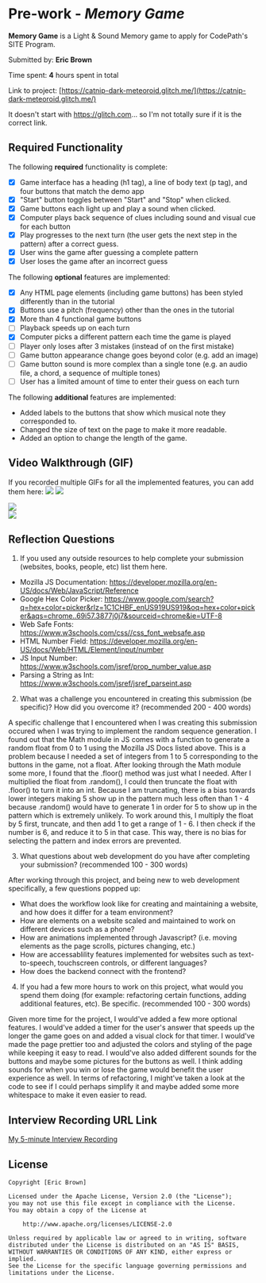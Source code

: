 # Pre-work - _Memory Game_

**Memory Game** is a Light & Sound Memory game to apply for CodePath's SITE Program.

Submitted by: **Eric Brown**

Time spent: **4** hours spent in total

Link to project: [https://catnip-dark-meteoroid.glitch.me/](https://catnip-dark-meteoroid.glitch.me/)

It doesn't start with https://glitch.com... so I'm not totally sure if it is the correct link.

## Required Functionality

The following **required** functionality is complete:

- [x] Game interface has a heading (h1 tag), a line of body text (p tag), and four buttons that match the demo app
- [x] "Start" button toggles between "Start" and "Stop" when clicked.
- [x] Game buttons each light up and play a sound when clicked.
- [x] Computer plays back sequence of clues including sound and visual cue for each button
- [x] Play progresses to the next turn (the user gets the next step in the pattern) after a correct guess.
- [x] User wins the game after guessing a complete pattern
- [x] User loses the game after an incorrect guess

The following **optional** features are implemented:

- [x] Any HTML page elements (including game buttons) has been styled differently than in the tutorial
- [x] Buttons use a pitch (frequency) other than the ones in the tutorial
- [x] More than 4 functional game buttons
- [ ] Playback speeds up on each turn
- [x] Computer picks a different pattern each time the game is played
- [ ] Player only loses after 3 mistakes (instead of on the first mistake)
- [ ] Game button appearance change goes beyond color (e.g. add an image)
- [ ] Game button sound is more complex than a single tone (e.g. an audio file, a chord, a sequence of multiple tones)
- [ ] User has a limited amount of time to enter their guess on each turn

The following **additional** features are implemented:

- Added labels to the buttons that show which musical note they corresponded to.
- Changed the size of text on the page to make it more readable.
- Added an option to change the length of the game.

## Video Walkthrough (GIF)

If you recorded multiple GIFs for all the implemented features, you can add them here:
![](https://recordit.co/llLodbiXnR)
![](http://recordit.co/NBERSjz9Yr)

<img src="https://recordit.co/llLodbiXnR"><br>
<img src="http://recordit.co/NBERSjz9Yr"><br>

## Reflection Questions

1. If you used any outside resources to help complete your submission (websites, books, people, etc) list them here.

- Mozilla JS Documentation: https://developer.mozilla.org/en-US/docs/Web/JavaScript/Reference
- Google Hex Color Picker: https://www.google.com/search?q=hex+color+picker&rlz=1C1CHBF_enUS919US919&oq=hex+color+picker&aqs=chrome..69i57.3877j0j7&sourceid=chrome&ie=UTF-8
- Web Safe Fonts: https://www.w3schools.com/css//css_font_websafe.asp
- HTML Number Field: https://developer.mozilla.org/en-US/docs/Web/HTML/Element/input/number
- JS Input Number: https://www.w3schools.com/jsref/prop_number_value.asp
- Parsing a String as Int: https://www.w3schools.com/jsref/jsref_parseint.asp

2. What was a challenge you encountered in creating this submission (be specific)? How did you overcome it? (recommended 200 - 400 words)

A specific challenge that I encountered when I was creating this submission occured when I was trying to implement the random
sequence generation. I found out that the Math module in JS comes with a function to generate a random float from 0 to 1 using
the Mozilla JS Docs listed above. This is a problem because I needed a set of integers from 1 to 5 corresponding to the buttons
in the game, not a float. After looking through the Math module some more, I found that the .floor() method was just what I needed.
After I multiplied the float from .random(), I could then truncate the float with .floor() to turn it into an int. Because I am truncating,
there is a bias towards lower integers making 5 show up in the pattern much less often than 1 - 4 because .random() would have to generate 1
in order for 5 to show up in the pattern which is extremely unlikely. To work around this, I multiply the float by 5 first, truncate,
and then add 1 to get a range of 1 - 6. I then check if the number is 6, and reduce it to 5 in that case. This way, there is no bias for selecting the pattern
and index errors are prevented.

3. What questions about web development do you have after completing your submission? (recommended 100 - 300 words)

After working through this project, and being new to web development specifically, a few questions popped up:

- What does the workflow look like for creating and maintaining a website, and how does it differ for a team environment?
- How are elements on a website scaled and maintained to work on different devices such as a phone?
- How are animations implemented through Javascript? (i.e. moving elements as the page scrolls, pictures changing, etc.)
- How are accessablility features implemented for websites such as text-to-speech, touchscreen controls, or different languages?
- How does the backend connect with the frontend?

4. If you had a few more hours to work on this project, what would you spend them doing (for example: refactoring certain functions, adding additional features, etc). Be specific. (recommended 100 - 300 words)

Given more time for the project, I would've added a few more optional features. I would've added a timer for the user's answer that speeds up the longer the
game goes on and added a visual clock for that timer. I would've made the page prettier too and adjusted the colors and styling of the page while
keeping it easy to read. I would've also added different sounds for the buttons and maybe some pictures for the buttons as well. I think adding sounds
for when you win or lose the game would benefit the user experience as well. In terms of refactoring, I might've taken a look at the code to see if I could perhaps simplify it
and maybe added some more whitespace to make it even easier to read.

## Interview Recording URL Link

[My 5-minute Interview Recording](https://www.loom.com/share/f28ca7d387494eab8f6c8266d451dafd)

## License

    Copyright [Eric Brown]

    Licensed under the Apache License, Version 2.0 (the "License");
    you may not use this file except in compliance with the License.
    You may obtain a copy of the License at

        http://www.apache.org/licenses/LICENSE-2.0

    Unless required by applicable law or agreed to in writing, software
    distributed under the License is distributed on an "AS IS" BASIS,
    WITHOUT WARRANTIES OR CONDITIONS OF ANY KIND, either express or implied.
    See the License for the specific language governing permissions and
    limitations under the License.
